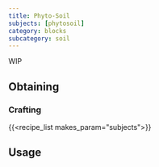 ```yaml
---
title: Phyto-Soil
subjects: [phytosoil]
category: blocks
subcategory: soil
---
```


WIP

Obtaining
---------

### Crafting
{{<recipe_list makes_param="subjects">}}

Usage
-----
